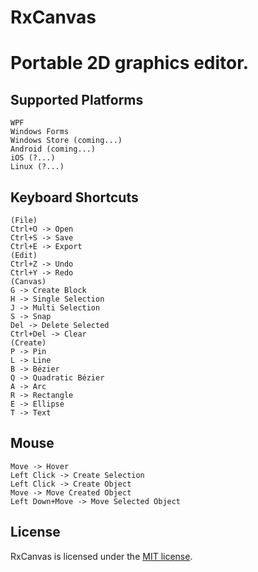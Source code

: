 ﻿RxCanvas
========

Portable 2D graphics editor.
============================

##  Supported Platforms

    WPF
    Windows Forms
    Windows Store (coming...)
    Android (coming...)
    iOS (?...)
    Linux (?...)

## Keyboard Shortcuts

    (File)
    Ctrl+O -> Open
    Ctrl+S -> Save
    Ctrl+E -> Export
    (Edit)
    Ctrl+Z -> Undo
    Ctrl+Y -> Redo
    (Canvas)
    G -> Create Block
    H -> Single Selection
    J -> Multi Selection
    S -> Snap
    Del -> Delete Selected
    Ctrl+Del -> Clear
    (Create)
    P -> Pin
    L -> Line
    B -> Bézier
    Q -> Quadratic Bézier
    A -> Arc
    R -> Rectangle
    E -> Ellipse
    T -> Text

## Mouse

    Move -> Hover
    Left Click -> Create Selection
    Left Click -> Create Object
    Move -> Move Created Object
    Left Down+Move -> Move Selected Object

## License

RxCanvas is licensed under the [MIT license](LICENSE.TXT).
